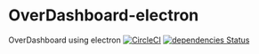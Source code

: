# OverDashboard-electron
OverDashboard using electron
[![CircleCI](https://circleci.com/gh/Team6083/OverDashboard-electron.svg?style=shield)](https://circleci.com/gh/Team6083/OverDashboard-electron)
[![dependencies Status](https://david-dm.org/Team6083/OverDashboard-electron/status.svg)](https://david-dm.org/Team6083/OverDashboard-electron)
